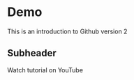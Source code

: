 # Demo

This is an introduction to Github
                                 version 2

## Subheader

Watch tutorial on YouTube                                 
